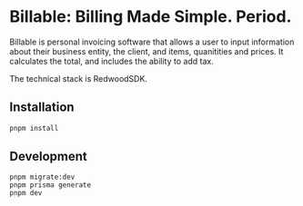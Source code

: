 # Billable: Billing Made Simple. Period.

Billable is personal invoicing software that allows a user to input information about their business entity, the client, and items, quanitities and prices. It calculates the total, and includes the ability to add tax.

The technical stack is RedwoodSDK.

## Installation

```bash
pnpm install
```

## Development

```
pnpm migrate:dev
pnpm prisma generate
pnpm dev
```